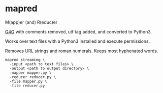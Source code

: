 # mapred 
M(app)er (and) R(educ)er

[G4G](https://www.geeksforgeeks.org/hadoop-streaming-using-python-word-count-problem/) with comments removed, utf tag added, and converted to Python3. 

Works over text files with a Python3 installed and execute permissions.

Removes URL strings and roman numerals.  Keeps most hyphenated words.

```
mapred streaming \
  -input <path to text files> \
  -output <path to output directory> \
  -mapper mapper.py \
  -reducer reducer.py \
  -file mapper.py \
  -file reducer.py
```

